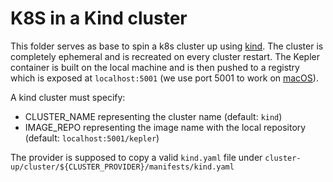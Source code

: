 # K8S in a Kind cluster

This folder serves as base to spin a k8s cluster up using [kind](https://github.com/kubernetes-sigs/kind). The cluster is completely ephemeral and is recreated on every cluster restart. 
The Kepler container is built on the local machine and is then pushed to a registry which is exposed at `localhost:5001` (we use port 5001 to work on [macOS](https://github.com/kubernetes-sigs/kind/pull/2621)). 

A kind cluster must specify:
* CLUSTER_NAME representing the cluster name (default: `kind`)
* IMAGE_REPO representing the image name with the local repository (default: `localhost:5001/kepler`)

The provider is supposed to copy a valid `kind.yaml` file under `cluster-up/cluster/${CLUSTER_PROVIDER}/manifests/kind.yaml`

